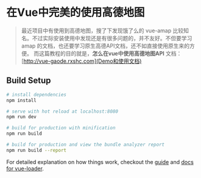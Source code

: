 # 在Vue中完美的使用高德地图

> 最近项目中有使用到高德地图，搜了下发现饿了么的 vue-amap 比较知名。不过实际安装使用中发现还是有很多问题的，并不友好。不但要学习 amap 的文档，也还要学习原生高德API文档，还不如直接使用原生来的方便。
而这篇教程的目的就是，**怎么在vue中使用高德地图API**
文档：[http://vue-gaode.rxshc.com](Demo和使用文档)

## Build Setup

``` bash
# install dependencies
npm install

# serve with hot reload at localhost:8080
npm run dev

# build for production with minification
npm run build

# build for production and view the bundle analyzer report
npm run build --report
```

For detailed explanation on how things work, checkout the [guide](http://vuejs-templates.github.io/webpack/) and [docs for vue-loader](http://vuejs.github.io/vue-loader).
